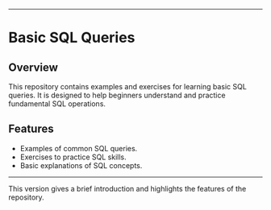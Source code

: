 
---

# Basic SQL Queries

## Overview

This repository contains examples and exercises for learning basic SQL queries. It is designed to help beginners understand and practice fundamental SQL operations.

## Features

- Examples of common SQL queries.
- Exercises to practice SQL skills.
- Basic explanations of SQL concepts.

---

This version gives a brief introduction and highlights the features of the repository.
